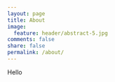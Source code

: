 ```yaml
---
layout: page
title: About
image:
  feature: header/abstract-5.jpg
comments: false
share: false
permalink: /about/
---
```

Hello